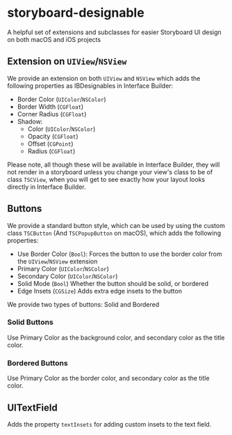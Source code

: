 # storyboard-designable
A helpful set of extensions and subclasses for easier Storyboard UI design on both macOS and iOS projects

## Extension on `UIView`/`NSView`

We provide an extension on both `UIView` and `NSView` which adds the following properties as IBDesignables in Interface Builder:

- Border Color (`UIColor`/`NSColor`)
- Border Width (`CGFloat`)
- Corner Radius (`CGFloat`)
- Shadow:
  - Color (`UIColor`/`NSColor`)
  - Opacity (`CGFloat`)
  - Offset (`CGPoint`)
  - Radius (`CGFloat`)
  
Please note, all though these will be available in Interface Builder, they will not render in a storyboard unless you change your view's class to be of class `TSCView`, when you will get to see exactly how your layout looks directly in Interface Builder.

## Buttons

We provide a standard button style, which can be used by using the custom class `TSCButton` (And `TSCPopupButton` on macOS), which adds the following properties:

- Use Border Color (`Bool`): Forces the button to use the border color from the `UIView`/`NSView` extension
- Primary Color (`UIColor`/`NSColor`)
- Secondary Color (`UIColor`/`NSColor`)
- Solid Mode (`Bool`) Whether the button should be solid, or bordered
- Edge Insets (`CGSize`) Adds extra edge insets to the button

We provide two types of buttons: Solid and Bordered
### Solid Buttons
Use Primary Color as the background color, and secondary color as the title color.

### Bordered Buttons
Use Primary Color as the border color, and secondary color as the title color.

## UITextField

Adds the property `textInsets` for adding custom insets to the text field.

